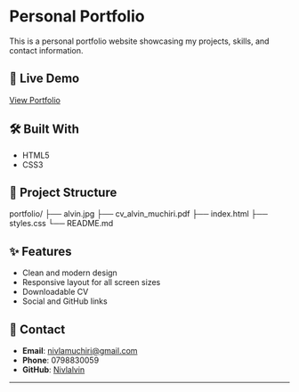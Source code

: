 # Personal Portfolio

This is a personal portfolio website showcasing my projects, skills, and contact information.

## 🔗 Live Demo
[View Portfolio](https://your-deployment-link.com)

## 🛠️ Built With
- HTML5
- CSS3

## 📂 Project Structure
portfolio/
├── alvin.jpg
├── cv_alvin_muchiri.pdf
├── index.html
├── styles.css
└── README.md


## ✨ Features
- Clean and modern design
- Responsive layout for all screen sizes
- Downloadable CV
- Social and GitHub links

## 📧 Contact
- **Email**: nivlamuchiri@gmail.com  
- **Phone**: 0798830059  
- **GitHub**: [Nivlalvin](https://github.com/Nivlalvin)

---

